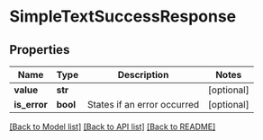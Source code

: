 # SimpleTextSuccessResponse

## Properties
Name | Type | Description | Notes
------------ | ------------- | ------------- | -------------
**value** | **str** |  | [optional] 
**is_error** | **bool** | States if an error occurred | [optional] 

[[Back to Model list]](../README.md#documentation-for-models) [[Back to API list]](../README.md#documentation-for-api-endpoints) [[Back to README]](../README.md)

